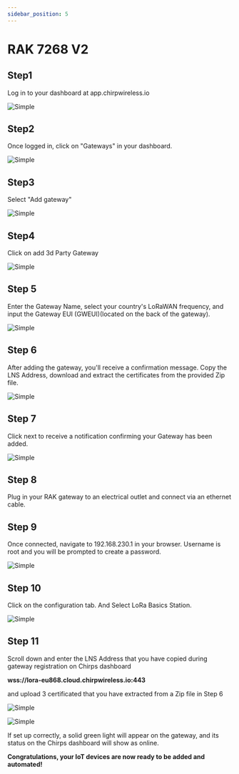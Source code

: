 ```yaml
---
sidebar_position: 5
---
```


# RAK 7268 V2

## Step1

Log in to your dashboard at app.chirpwireless.io

![Simple](image1.jpg)



## Step2

Once logged in, click on "Gateways" in your dashboard.

![Simple](image2.jpg)




## Step3

Select "Add gateway"

![Simple](image3.jpg)




## Step4

Click on add 3d Party Gateway

![Simple](image3a.jpg)




## Step 5

Enter the Gateway Name, select your country's LoRaWAN frequency, and input the Gateway EUI (GWEUI)(located on the back of the gateway).

![Simple](image4.jpg)




## Step 6

After adding the gateway, you'll receive a confirmation message. Copy the LNS Address, download and extract the certificates from the provided Zip file.

![Simple](image5.jpg)




## Step 7

Click next to receive a notification confirming your Gateway has been added.

![Simple](image6.jpg)





## Step 8

Plug in your RAK gateway to an electrical outlet and connect via an ethernet cable. 




## Step 9

Once connected, navigate to 192.168.230.1 in your browser. Username is root and you will be prompted to create a password.

![Simple](image8rak.png)




## Step 10

Click on the configuration tab. And Select LoRa Basics Station.

![Simple](image9rak.png)




## Step 11

Scroll down and enter the LNS Address that you have copied during gateway registration on Chirps dashboard

**wss://lora-eu868.cloud.chirpwireless.io:443**

and upload 3 certificated that you have extracted from a Zip file in Step 6

![Simple](image10rak.png)


![Simple](image11rak.png)



If set up correctly, a solid green light will appear on the gateway, and its status on the Chirps dashboard will show as online.

**Congratulations, your IoT devices are now ready to be added and automated!**

